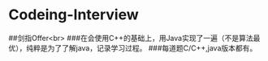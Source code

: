 # Codeing-Interview
##剑指Offer\<br>
###在会使用C++的基础上，用Java实现了一遍（不是算法最优），纯粹是为了了解java，记录学习过程。
###每道题C/C++,java版本都有。
